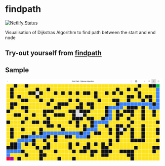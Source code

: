 # findpath
[![Netlify Status](https://api.netlify.com/api/v1/badges/e8306691-358a-4410-9e11-eb7229efeb62/deploy-status)](https://app.netlify.com/sites/findpath/deploys)

Visualisation of Dijkstras Algorithm to find path between the start and end node

## Try-out yourself from [findpath](https://findpath.netlify.app/)

## Sample
<img src="https://github.com/jyotirmoy-paul/findpath/blob/master/samples/sample.png">
